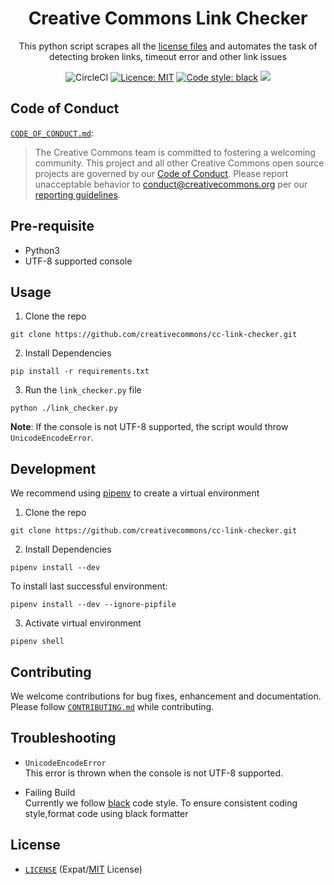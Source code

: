 
<h1 align="center">Creative Commons Link Checker</h1>
<p align="center">This python script scrapes all the <a href="https://github.com/creativecommons/creativecommons.org/tree/master/docroot/legalcode">license files</a> and automates the task of detecting broken links, timeout error and other link issues</p>

<p align="center">
<img alt="CircleCI" src="https://img.shields.io/circleci/build/github/creativecommons/cc-link-checker.svg"> <a href="./LICENSE"><img alt="Licence: MIT" src="https://img.shields.io/github/license/creativecommons/cc-link-checker.svg"></a> <a href="https://github.com/python/black"><img alt="Code style: black" src="https://img.shields.io/badge/code%20style-black-000000.svg"></a> <a href="https://www.codacy.com/app/bhumijgupta/cc-link-checker_2?utm_source=github.com&amp;utm_medium=referral&amp;utm_content=creativecommons/cc-link-checker&amp;utm_campaign=Badge_Grade"><img src="https://api.codacy.com/project/badge/Grade/34a6db79b3d5412d9dadee0db8f3b773"/></a>
</p>

## Code of Conduct

[`CODE_OF_CONDUCT.md`](CODE_OF_CONDUCT.md):
> The Creative Commons team is committed to fostering a welcoming community.
> This project and all other Creative Commons open source projects are governed
> by our [Code of Conduct][code_of_conduct]. Please report unacceptable
> behavior to [conduct@creativecommons.org](mailto:conduct@creativecommons.org)
> per our [reporting guidelines][reporting_guide].


[code_of_conduct]:https://creativecommons.github.io/community/code-of-conduct/
[reporting_guide]:https://creativecommons.github.io/community/code-of-conduct/enforcement/

## Pre-requisite

* Python3
* UTF-8 supported console

## Usage

1. Clone the repo
```
git clone https://github.com/creativecommons/cc-link-checker.git
```
2. Install Dependencies
```
pip install -r requirements.txt
```
3. Run the `link_checker.py` file
```
python ./link_checker.py
```

**Note**: If the console is not UTF-8 supported, the script would throw `UnicodeEncodeError`.

## Development

We recommend using [pipenv](https://github.com/pypa/pipenv) to create a virtual environment

1. Clone the repo
```
git clone https://github.com/creativecommons/cc-link-checker.git
```
2. Install Dependencies
```
pipenv install --dev
```
To install last successful environment:
```
pipenv install --dev --ignore-pipfile
```
3. Activate virtual environment
```
pipenv shell
```

## Contributing

We welcome contributions for bug fixes, enhancement and documentation. Please follow [`CONTRIBUTING.md`](CONTRIBUTING.md) while contributing. 

## Troubleshooting

* `UnicodeEncodeError`  
This error is thrown when the console is not UTF-8 supported.

* Failing Build  
Currently we follow [black](https://github.com/python/black) code style. To ensure consistent coding style,format code using black formatter


## License

- [`LICENSE`](LICENSE) (Expat/[MIT][mit] License)

[mit]: http://www.opensource.org/licenses/MIT "The MIT License | Open Source Initiative"
